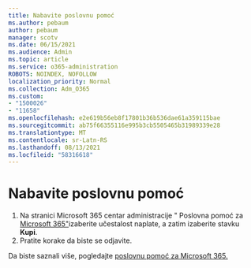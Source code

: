 ```yaml
---
title: Nabavite poslovnu pomoć
ms.author: pebaum
author: pebaum
manager: scotv
ms.date: 06/15/2021
ms.audience: Admin
ms.topic: article
ms.service: o365-administration
ROBOTS: NOINDEX, NOFOLLOW
localization_priority: Normal
ms.collection: Adm_O365
ms.custom:
- "1500026"
- "11658"
ms.openlocfilehash: e2e619b56eb8f17801b36b536dae61a359115bae
ms.sourcegitcommit: ab75f66355116e995b3cb5505465b31989339e28
ms.translationtype: MT
ms.contentlocale: sr-Latn-RS
ms.lasthandoff: 08/13/2021
ms.locfileid: "58316618"
---
```

# <a name="get-business-assist"></a>Nabavite poslovnu pomoć

1. Na stranici Microsoft 365 centar administracije " Poslovna pomoć za [Microsoft 365"](https://go.microsoft.com/fwlink/p/?linkid=2158423)izaberite učestalost naplate, a zatim izaberite stavku **Kupi**.
2. Pratite korake da biste se odjavite.

Da biste saznali više, pogledajte [poslovnu pomoć za Microsoft 365.](https://docs.microsoft.com/microsoft-365/admin/misc/business-assist)